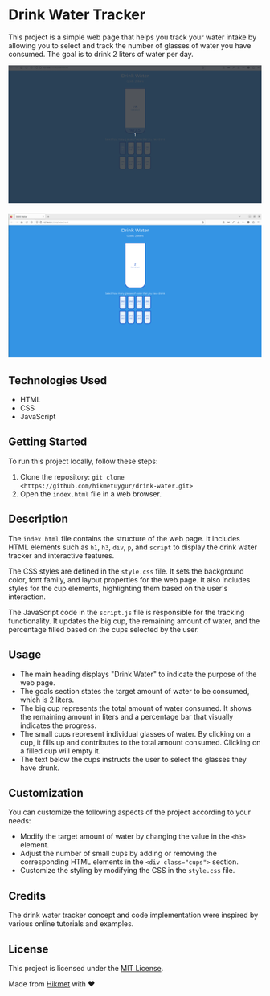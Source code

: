 # Drink Water Tracker

This project is a simple web page that helps you track your water intake by allowing you to select and track the number of glasses of water you have consumed. The goal is to drink 2 liters of water per day.

![Drink Water Tracker](/assets/drink-water.gif)
&nbsp;
![WaterImage](/assets/drink-water.png)

## Technologies Used

- HTML
- CSS
- JavaScript

## Getting Started

To run this project locally, follow these steps:

1. Clone the repository: `git clone <https://github.com/hikmetuygur/drink-water.git>`
2. Open the `index.html` file in a web browser.

## Description

The `index.html` file contains the structure of the web page. It includes HTML elements such as `h1`, `h3`, `div`, `p`, and `script` to display the drink water tracker and interactive features.

The CSS styles are defined in the `style.css` file. It sets the background color, font family, and layout properties for the web page. It also includes styles for the cup elements, highlighting them based on the user's interaction.

The JavaScript code in the `script.js` file is responsible for the tracking functionality. It updates the big cup, the remaining amount of water, and the percentage filled based on the cups selected by the user.

## Usage

- The main heading displays "Drink Water" to indicate the purpose of the web page.
- The goals section states the target amount of water to be consumed, which is 2 liters.
- The big cup represents the total amount of water consumed. It shows the remaining amount in liters and a percentage bar that visually indicates the progress.
- The small cups represent individual glasses of water. By clicking on a cup, it fills up and contributes to the total amount consumed. Clicking on a filled cup will empty it.
- The text below the cups instructs the user to select the glasses they have drunk.

## Customization

You can customize the following aspects of the project according to your needs:

- Modify the target amount of water by changing the value in the `<h3>` element.
- Adjust the number of small cups by adding or removing the corresponding HTML elements in the `<div class="cups">` section.
- Customize the styling by modifying the CSS in the `style.css` file.

## Credits

The drink water tracker concept and code implementation were inspired by various online tutorials and examples.

## License

This project is licensed under the [MIT License](LICENSE).

Made from <a href="https://twitter.com/uygurhikmet">Hikmet</a> with :heart:
